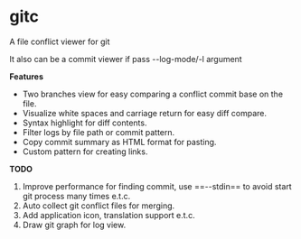 # gitc
A file conflict viewer for git

It also can be a commit viewer if pass --log-mode/-l argument

**Features**

* Two branches view for easy comparing a conflict commit base on the file.
* Visualize white spaces and carriage return for easy diff compare.
* Syntax highlight for diff contents.
* Filter logs by file path or commit pattern.
* Copy commit summary as HTML format for pasting.
* Custom pattern for creating links.

**TODO**

1. Improve performance for finding commit, use ==--stdin== to avoid start git process many times e.t.c.
2. Auto collect git conflict files for merging.
3. Add application icon, translation support e.t.c.
4. Draw git graph for log view.

